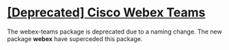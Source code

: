 ﻿# [[Deprecated] Cisco Webex Teams](https://chocolatey.org/packages/webex-teams)

The webex-teams package is deprecated due to a naming change.
The new package **webex** have superceded this package.